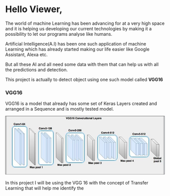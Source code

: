 <h1>Hello Viewer,</h1>

The world of machine Learning has been advancing for at a very high space and it is helping us developing our current technologies by making it a possibility to let our programs analyse like humans.

Artificial Intelligence(A.I) has been one such application of machine Learning which has already started making our life easier like Google Assistant, Alexa etc. 

But all these AI and all need some data with them that can help us with all the predictions and detection.

This project is actually to detect object using one such model called <b>VGG16</b>

<h3>VGG16</h3>

VGG16 is a model that already has some set of Keras Layers created and arranged in a Sequence and is mostly tested model.

 ![](Images/VGG_Layers.png)


In this project I will be using the VGG 16 with the concept of Transfer Learning that will help me identify the 
